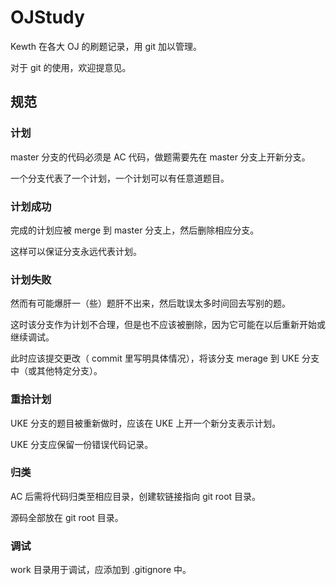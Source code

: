 # OJStudy

Kewth 在各大 OJ 的刷题记录，用 git 加以管理。

对于 git 的使用，欢迎提意见。

## 规范

### 计划

master 分支的代码必须是 AC 代码，做题需要先在 master 分支上开新分支。

一个分支代表了一个计划，一个计划可以有任意道题目。

### 计划成功

完成的计划应被 merge 到 master 分支上，然后删除相应分支。

这样可以保证分支永远代表计划。

### 计划失败

然而有可能爆肝一（些）题肝不出来，然后耽误太多时间回去写别的题。

这时该分支作为计划不合理，但是也不应该被删除，因为它可能在以后重新开始或继续调试。

此时应该提交更改（ commit 里写明具体情况），将该分支 merage 到 UKE 分支中（或其他特定分支）。

### 重拾计划

UKE 分支的题目被重新做时，应该在 UKE 上开一个新分支表示计划。

UKE 分支应保留一份错误代码记录。

### 归类

AC 后需将代码归类至相应目录，创建软链接指向 git root 目录。

源码全部放在 git root 目录。

### 调试

work 目录用于调试，应添加到 .gitignore 中。

